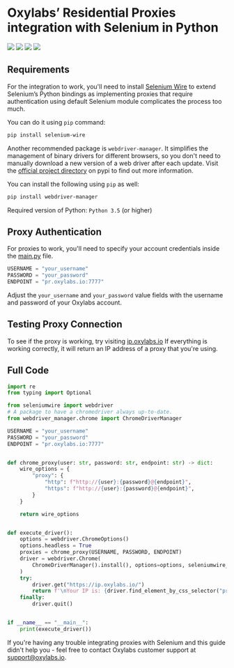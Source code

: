 # Oxylabs’ Residential Proxies integration with Selenium in Python

[<img src="https://img.shields.io/static/v1?label=&message=Python&color=brightgreen" />](https://github.com/topics/python) [<img src="https://img.shields.io/static/v1?label=&message=Selenium&color=orange" />](https://github.com/topics/selenium) [<img src="https://img.shields.io/static/v1?label=&message=Web-Scraping&color=yellow" />](https://github.com/topics/web-scraping) [<img src="https://img.shields.io/static/v1?label=&message=Rotating%20Proxies&color=blueviolet" />](https://github.com/topics/rotating-proxies)

## Requirements

For the integration to work, you'll need to install
[Selenium Wire](https://github.com/wkeeling/selenium-wire) 
to extend Selenium’s Python bindings as implementing proxies
that require authentication using default Selenium module 
complicates the process too much.

You can do it using `pip` command:
```bash
pip install selenium-wire
```

Another recommended package is `webdriver-manager`. It simplifies the management
of binary drivers for different browsers, so you don't need to manually download
a new version of a web driver after each update. Visit the 
[official project directory](https://pypi.org/project/webdriver-manager/) on pypi to
find out more information. 

You can install the following using `pip` as well:
```bash
pip install webdriver-manager
```

Required version of Python: `Python 3.5` (or higher)

## Proxy Authentication

For proxies to work, you'll need to specify your account credentials inside 
the [main.py](https://github.com/oxylabs/selenium-proxy-integration/blob/main/main.py) file.

```python
USERNAME = "your_username"
PASSWORD = "your_password"
ENDPOINT = "pr.oxylabs.io:7777"
```

Adjust the `your_username` and `your_password` value fields with the username and password of 
your Oxylabs account.

## Testing Proxy Connection

To see if the proxy is working, try visiting [ip.oxylabs.io](https://ip.oxylabs.io) 
If everything is working correctly, it will return an IP address of a proxy that you're using.

## Full Code
```python
import re
from typing import Optional

from seleniumwire import webdriver
# A package to have a chromedriver always up-to-date.
from webdriver_manager.chrome import ChromeDriverManager

USERNAME = "your_username"
PASSWORD = "your_password"
ENDPOINT = "pr.oxylabs.io:7777"


def chrome_proxy(user: str, password: str, endpoint: str) -> dict:
    wire_options = {
        "proxy": {
            "http": f"http://{user}:{password}@{endpoint}",
            "https": f"http://{user}:{password}@{endpoint}",
        }
    }

    return wire_options


def execute_driver():
    options = webdriver.ChromeOptions()
    options.headless = True
    proxies = chrome_proxy(USERNAME, PASSWORD, ENDPOINT)
    driver = webdriver.Chrome(
        ChromeDriverManager().install(), options=options, seleniumwire_options=proxies
    )
    try:
        driver.get("https://ip.oxylabs.io/")
        return f'\nYour IP is: {driver.find_element_by_css_selector("pre").text}'
    finally:
        driver.quit()


if __name__ == "__main__":
    print(execute_driver())
```

If you're having any trouble integrating proxies with Selenium and this guide didn't help 
you - feel free to contact Oxylabs customer support at support@oxylabs.io.
